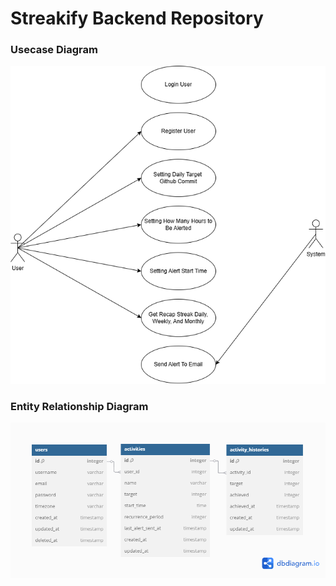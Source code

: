 # Streakify Backend Repository

### Usecase Diagram
![Alt text](streakify_diagram.drawio.png "Usecase Diagram Streakify")

### Entity Relationship Diagram
![Alt text](Streakify_erd.png "ERD Streakify")
